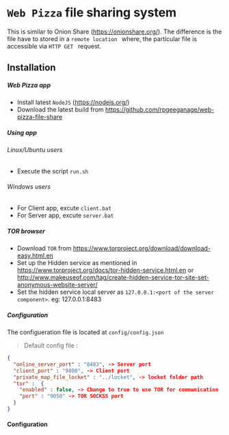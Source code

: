 # ```Web Pizza``` file sharing system
This is similar to Onion Share (https://onionshare.org/). The difference is the file have to stored in a ```remote location ``` where, the particular file is accessible via ```HTTP GET ``` request.
## Installation
##### Web Pizza app
* Install latest ```NodeJS``` (https://nodejs.org/)
* Download the latest build from https://github.com/rpgeeganage/web-pizza-file-share

##### Using app
###### Linux/Ubuntu users
* Execute the script ```run.sh```

###### Windows users
* For Client app, excute ```client.bat```
* For Server app, excute ```server.bat```

##### TOR browser
* Download ```TOR``` from https://www.torproject.org/download/download-easy.html.en
* Set up the Hidden service as mentioned in https://www.torproject.org/docs/tor-hidden-service.html.en or http://www.makeuseof.com/tag/create-hidden-service-tor-site-set-anonymous-website-server/
* Set the hidden service local server as ```127.0.0.1:<port of the server component>```. eg: 127.0.0.1:8483

##### Configuration
The configueration file is located at ```config/config.json```
> Default config file : 
```json
{
  "online_server_port" : "8483", -> Server port
  "client_port" : "9800", -> Client port
  "private_map_file_locket" : "../locket", -> locket folder path
  "tor" :  {
    "enabled" : false, -> Change to true to use TOR for communication
    "port" : "9050" -> TOR SOCKS5 port
  }
}
````

#### Configuration